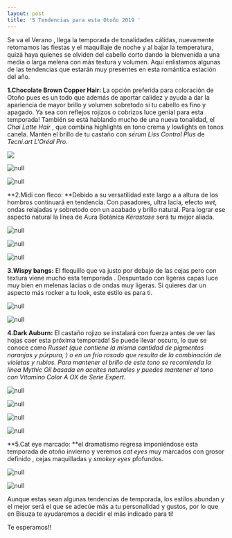 ```yaml
---
layout: post
title: '5 Tendencias para este Otoño 2019 '
---
```

Se va el Verano , llega la temporada de tonalidades cálidas, nuevamente retomamos las fiestas y el maquillaje de noche y al bajar la temperatura, quizá haya quienes se olviden del cabello corto dando la bienvenida a una media o larga melena con más textura y volumen. Aquí enlistamos algunas de las tendencias que estarán muy presentes en esta romántica estación del año. 

**1.Chocolate Brown Copper Hair:** La opción preferida para coloración de Otoño pues es un todo que además de aportar calidez y ayuda a dar la apariencia de mayor brillo y volumen sobretodo si tu cabello es fino y apagado. Ya sea con reflejos rojizos o cobrizos luce genial para esta temporada! También se está hablando mucho de una nueva tonalidad,  el _Chai Latte Hair_ , que combina highlights en tono crema y lowlights en tonos canela. Mantén el brillo de tu castaño con _sérum Liss Control Plus_ de _Tecni.art L'Oréal Pro._

![](/img/uploads/68f6ef7c4f6c8881de04d58b07820534.jpg)

![null](/img/uploads/copper1.jpg)

![null](/img/uploads/tecniart.jpg)

**2.Midi con fleco: **Debido a su versatilidad este largo a a altura de los hombros continuará en tendencia. Con pasadores, ultra lacia, efecto _wet_, ondas relajadas y sobretodo con un acabado y brillo natural. Para lograr ese aspecto natural la línea de Aura Botánica _Kérastase_ será tu mejor aliada. 

![null](/img/uploads/midi2.jpg)

![null](/img/uploads/midi1.jpg)

![null](/img/uploads/aura.jpg)

**3.Wispy bangs:** El flequillo que va  justo por debajo de las cejas pero con textura viene mucho esta temporada . Despuntado con ligeras capas luce muy bien en melenas lacias o de ondas muy ligeras. Si quieres dar un aspecto más rocker a tu look, este estilo es para ti. 

![null](/img/uploads/wispybangs1.jpg)

![null](/img/uploads/wispybangs2.jpg)

**4.Dark Auburn:** El castaño rojizo se instalará con fuerza antes de ver las hojas caer esta próxima temporada! Se puede llevar oscuro, lo que se conoce como _Russet _(que contiene la misma cantidad de pigmentos naranjas y púrpura, ) o en un frío rosado que resulta de la combinación de violetas y rubios. Para mantener el brillo de este tono se recomienda la línea_ Mythic Oil basada en aceites naturales y puedes mantener el tono con Vitamino Color A OX_ de _Serie Expert._

![null](/img/uploads/darkauburn.jpg)

![null](/img/uploads/copper2.jpg)

![null](/img/uploads/vitaminocolor.jpg)

![null](/img/uploads/mythicoil.jpg)

**5.Cat eye marcado: **el dramatismo regresa imponiéndose  esta temporada de otoño invierno y veremos _cat eyes_ muy marcados con grosor definido , cejas maquilladas y _smokey eyes_ pfofundos.

![null](/img/uploads/cateye1.jpg)

![null](/img/uploads/cateye2.jpg)

Aunque estas sean algunas tendencias de temporada, los estilos abundan y el mejor será el que se adecúe más a tu personalidad y gustos, por lo que en Bisuza te ayudaremos a decidir el más indicado para ti! 

Te esperamos!!
